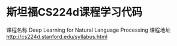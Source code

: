 斯坦福CS224d课程学习代码
==================================
课程名称 Deep Learning for Natural Language Processing
课程地址 http://cs224d.stanford.edu/syllabus.html


